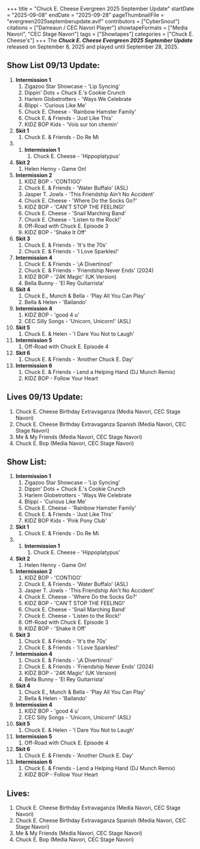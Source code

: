 +++
title = "Chuck E. Cheese Evergreen 2025 September Update"
startDate = "2025-09-08"
endDate = "2025-09-28"
pageThumbnailFile = "evergreen2025septemberupdate.avif"
contributors = ["CyberSnout"]
citations = ["Dameaun / CEC Navori Player"]
showtapeFormats = ["Media Navori", "CEC Stage Navori"]
tags = ["Showtapes"]
categories = ["Chuck E. Cheese's"]
+++
The ***Chuck E. Cheese Evergreen 2025 September Update*** released on September 8, 2025 and played until September 28, 2025.

## Show List 09/13 Update:

1. **Intermission 1**
      1. Zigazoo Star Showcase - 'Lip Syncing'
      2. Dippin' Dots + Chuck E.'s Cookie Crunch
      3. Harlem Globetrotters - 'Ways We Celebrate
      4. Blippi - 'Curious Like Me'
      5. Chuck E. Cheese - 'Rainbow Hamster Family'
      6. Chuck E. & Friends - 'Just Like This'
      7. KIDZ BOP Kids - 'Vois sur ton chemin'
2. **Skit 1**
      1. Chuck E. & Friends - Do Re Mi
3. 1. **Intermission 1**
      1. Chuck E. Cheese - 'Hippoplatypus'
4. **Skit 2**
      1. Helen Henny - Game On!
5. **Intermission 2**
      1. KIDZ BOP - 'CONTIGO'
      2. Chuck E. & Friends - 'Water Buffalo' (ASL)
      3. Jasper T. Jowls - 'This Friendship Ain't No Accident'
      4. Chuck E. Cheese - 'Where Do the Socks Go?'
      5. KIDZ BOP - 'CAN'T STOP THE FEELING!'
      6. Chuck E. Cheese - 'Snail Marching Band'
      7. Chuck E. Cheese - 'Listen to the Rock!'
      8. Off-Road with Chuck E. Episode 3
      9. KIDZ BOP - 'Shake It Off'
6. **Skit 3**
      1. Chuck E. & Friends - 'It's the 70s'
      2. Chuck E. & Friends - 'I Love Sparkles!'
7. **Intermission 4**
      1. Chuck E. & Friends - '¡A Divertinos!'
      2. Chuck E. & Friends - 'Friendship Never Ends' (2024)
      3. KIDZ BOP - '24K Magic' (UK Version)
      4. Bella Bunny - 'El Rey Guitarrista'
6. **Skit 4**
      1. Chuck E., Munch & Bella - 'Play All You Can Play'
      2. Bella & Helen - 'Bailando'
7. **Intermission 4**
      1. KIDZ BOP - 'good 4 u'
      1. CEC Silly Songs - 'Unicorn, Unicorn!' (ASL)
6. **Skit 5**
      1. Chuck E. & Helen - 'I Dare You Not to Laugh'
7. **Intermission 5**
      1. Off-Road with Chuck E. Episode 4
6. **Skit 6**
      1. Chuck E. & Friends - 'Another Chuck E. Day'
7. **Intermission 6**
      1. Chuck E. & Friends - Lend a Helping Hand (DJ Munch Remix)
      1. KIDZ BOP - Follow Your Heart

## Lives 09/13 Update:

1. Chuck E. Cheese Birthday Extravaganza (Media Navori, CEC Stage Navori)
2. Chuck E. Cheese Birthday Extravaganza Spanish (Media Navori, CEC Stage Navori)
3. Me & My Friends (Media Navori, CEC Stage Navori)
4. Chuck E. Bop (Media Navori, CEC Stage Navori)

## Show List:

1. **Intermission 1**
      1. Zigazoo Star Showcase - 'Lip Syncing'
      2. Dippin' Dots + Chuck E.'s Cookie Crunch
      3. Harlem Globetrotters - 'Ways We Celebrate
      4. Blippi - 'Curious Like Me'
      5. Chuck E. Cheese - 'Rainbow Hamster Family'
      6. Chuck E. & Friends - 'Just Like This'
      7. KIDZ BOP Kids - 'Pink Pony Club'
2. **Skit 1**
      1. Chuck E. & Friends - Do Re Mi
3. 1. **Intermission 1**
      1. Chuck E. Cheese - 'Hippoplatypus'
4. **Skit 2**
      1. Helen Henny - Game On!
5. **Intermission 2**
      1. KIDZ BOP - 'CONTIGO'
      2. Chuck E. & Friends - 'Water Buffalo' (ASL)
      3. Jasper T. Jowls - 'This Friendship Ain't No Accident'
      4. Chuck E. Cheese - 'Where Do the Socks Go?'
      5. KIDZ BOP - 'CAN'T STOP THE FEELING!'
      6. Chuck E. Cheese - 'Snail Marching Band'
      7. Chuck E. Cheese - 'Listen to the Rock!'
      8. Off-Road with Chuck E. Episode 3
      9. KIDZ BOP - 'Shake It Off'
6. **Skit 3**
      1. Chuck E. & Friends - 'It's the 70s'
      2. Chuck E. & Friends - 'I Love Sparkles!'
7. **Intermission 4**
      1. Chuck E. & Friends - '¡A Divertinos!'
      2. Chuck E. & Friends - 'Friendship Never Ends' (2024)
      3. KIDZ BOP - '24K Magic' (UK Version)
      4. Bella Bunny - 'El Rey Guitarrista'
6. **Skit 4**
      1. Chuck E., Munch & Bella - 'Play All You Can Play'
      2. Bella & Helen - 'Bailando'
7. **Intermission 4**
      1. KIDZ BOP - 'good 4 u'
      1. CEC Silly Songs - 'Unicorn, Unicorn!' (ASL)
6. **Skit 5**
      1. Chuck E. & Helen - 'I Dare You Not to Laugh'
7. **Intermission 5**
      1. Off-Road with Chuck E. Episode 4
6. **Skit 6**
      1. Chuck E. & Friends - 'Another Chuck E. Day'
7. **Intermission 6**
      1. Chuck E. & Friends - Lend a Helping Hand (DJ Munch Remix)
      1. KIDZ BOP - Follow Your Heart

## Lives:

1. Chuck E. Cheese Birthday Extravaganza (Media Navori, CEC Stage Navori)
2. Chuck E. Cheese Birthday Extravaganza Spanish (Media Navori, CEC Stage Navori)
3. Me & My Friends (Media Navori, CEC Stage Navori)
4. Chuck E. Bop (Media Navori, CEC Stage Navori)
